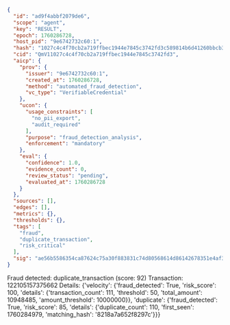 ```json
{
  "id": "ad9f4abbf2079de6",
  "scope": "agent",
  "key": "RESULT",
  "epoch": 1760286728,
  "host_pid": "9e6742732c60:1",
  "hash": "1027c4c4f70cb2a719ffbec1944e7845c3742fd3c589814b6d41260bbcb300df",
  "cid": "QmV11027c4c4f70cb2a719ffbec1944e7845c3742fd3",
  "aicp": {
    "prov": {
      "issuer": "9e6742732c60:1",
      "created_at": 1760286728,
      "method": "automated_fraud_detection",
      "vc_type": "VerifiableCredential"
    },
    "ucon": {
      "usage_constraints": [
        "no_pii_export",
        "audit_required"
      ],
      "purpose": "fraud_detection_analysis",
      "enforcement": "mandatory"
    },
    "eval": {
      "confidence": 1.0,
      "evidence_count": 0,
      "review_status": "pending",
      "evaluated_at": 1760286728
    }
  },
  "sources": [],
  "edges": [],
  "metrics": {},
  "thresholds": {},
  "tags": [
    "fraud",
    "duplicate_transaction",
    "risk_critical"
  ],
  "sig": "ae56b5586354ca87624c75a30f883831c74d80568614d86142678351e4af3e84"
}
```

Fraud detected: duplicate_transaction (score: 92)
Transaction: 122105157375662
Details: {'velocity': {'fraud_detected': True, 'risk_score': 100, 'details': {'transaction_count': 111, 'threshold': 50, 'total_amount': 10948485, 'amount_threshold': 10000000}}, 'duplicate': {'fraud_detected': True, 'risk_score': 85, 'details': {'duplicate_count': 110, 'first_seen': 1760284979, 'matching_hash': '8218a7a652f8297c'}}}